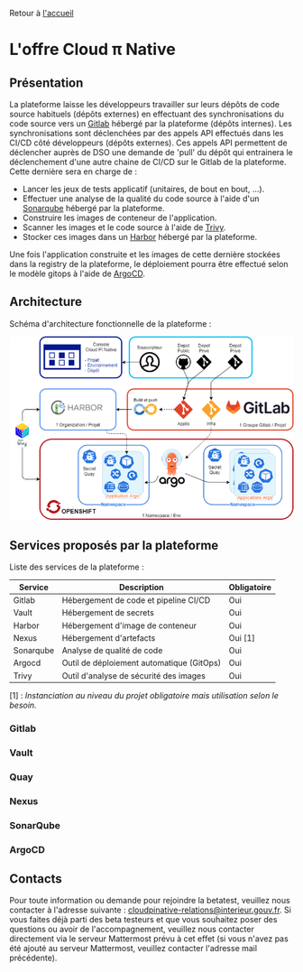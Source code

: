 Retour à [l'accueil](README.md)

# L'offre Cloud π Native

## Présentation

La plateforme laisse les développeurs travailler sur leurs dépôts de code source habituels (dépôts externes) en effectuant des synchronisations du code source vers un [Gitlab](https://about.gitlab.com/) hébergé par la plateforme (dépôts internes).
Les synchronisations sont déclenchées par des appels API effectués dans les CI/CD côté développeurs (dépôts externes).
Ces appels API permettent de déclencher auprès de DSO une demande de 'pull' du dépôt qui entrainera le déclenchement d'une autre chaine de CI/CD sur le Gitlab de la plateforme. Cette dernière sera en charge de :

- Lancer les jeux de tests applicatif (unitaires, de bout en bout, ...).
- Effectuer une analyse de la qualité du code source à l'aide d'un [Sonarqube](https://www.sonarqube.org/) hébergé par la plateforme.
- Construire les images de conteneur de l'application.
- Scanner les images et le code source à l'aide de [Trivy](https://aquasecurity.github.io/trivy).
- Stocker ces images dans un [Harbor](https://goharbor.io/) hébergé par la plateforme.

Une fois l'application construite et les images de cette dernière stockées dans la registry de la plateforme, le déploiement pourra être effectué selon le modèle gitops à l'aide de [ArgoCD](https://argo-cd.readthedocs.io/en/stable/).

## Architecture

Schéma d'architecture fonctionnelle de la plateforme :

![archi](/img/architecture.png)

## Services proposés par la plateforme

Liste des services de la plateforme :

| Service   | Description                               | Obligatoire |
| --------- | ----------------------------------------- | ----------- |
| Gitlab    | Hébergement de code et pipeline CI/CD     | Oui         |
| Vault     | Hébergement de secrets                    | Oui         |
| Harbor    | Hébergement d'image de conteneur          | Oui         |
| Nexus     | Hébergement d'artefacts                   | Oui [1]     |
| Sonarqube | Analyse de qualité de code                | Oui         |
| Argocd    | Outil de déploiement automatique (GitOps) | Oui         |
| Trivy     | Outil d'analyse de sécurité des images    | Oui         |

[1] : *Instanciation au niveau du projet obligatoire mais utilisation selon le besoin.*

### Gitlab

### Vault

### Quay

### Nexus

### SonarQube

### ArgoCD

## Contacts

Pour toute information ou demande pour rejoindre la betatest, veuillez nous contacter à l'adresse suivante : <cloudpinative-relations@interieur.gouv.fr>.
Si vous faites déjà parti des beta testeurs et que vous souhaitez poser des questions ou avoir de l'accompagnement, veuillez nous contacter directement via le serveur Mattermost prévu à cet effet (si vous n'avez pas été ajouté au serveur Mattermost, veuillez contacter l'adresse mail précédente).
